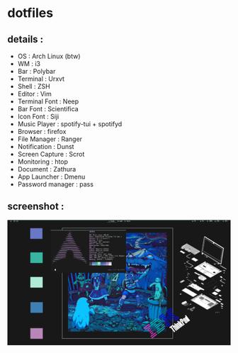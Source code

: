 # dotfiles

## details :
- OS : Arch Linux (btw)
- WM : i3
- Bar : Polybar
- Terminal : Urxvt 
- Shell : ZSH
- Editor : Vim
- Terminal Font : Neep
- Bar Font : Scientifica
- Icon Font : Siji
- Music Player : spotify-tui + spotifyd
- Browser : firefox 
- File Manager : Ranger
- Notification : Dunst
- Screen Capture : Scrot
- Monitoring : htop
- Document : Zathura
- App Launcher : Dmenu
- Password manager : pass

## screenshot :

![screenshot](screenshot.png)
